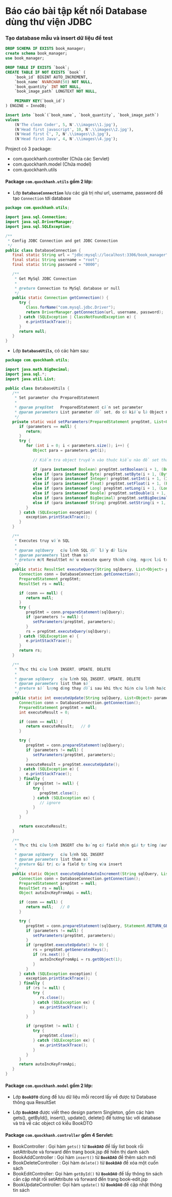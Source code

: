 # Báo cáo bài tập kết nối Database dùng thư viện JDBC

### Tạo database mẫu và insert dữ liệu để test

```sql
DROP SCHEMA IF EXISTS book_manager;
create schema book_manager;
use book_manager;

DROP TABLE IF EXISTS `book`;
CREATE TABLE IF NOT EXISTS `book` (
	`book_id` BIGINT AUTO_INCREMENT,
	`book_name` NVARCHAR(50) NOT NULL,
	`book_quantity` INT NOT NULL,
	`book_image_path` LONGTEXT NOT NULL,
    
    PRIMARY KEY(`book_id`)
) ENGINE = InnoDB;

insert into `book`(`book_name`, `book_quantity`, `book_image_path`)
values 
	(N'The clean Coder', 5, N'.\\images\\1.jpg'),
	(N'Head first javascript', 10, N'.\\images\\2.jpg'),
    (N'Head first C', 7, N'.\\images\\3.jpg'),
    (N'Head first Java', 4, N'.\\images\\4.jpg');
```

Project có 3 package:

- com.quockhanh.controller (Chứa các Servlet)
- com.quockhanh.model (Chứa model)
- com.quockhanh.utils
	
#### Package ```com.quockhanh.utils``` gồm 2 lớp:
- Lớp **```DatabaseConnection```** lưu các giá trị như url, username, password để tạo ```Connection``` tới database

```java
package com.quockhanh.utils;

import java.sql.Connection;
import java.sql.DriverManager;
import java.sql.SQLException;

/**
 * Config JDBC Connection and get JDBC Connection
 */
public class DatabaseConnection {
   final static String url = "jdbc:mysql://localhost:3306/book_manager";
   final static String username = "root";
   final static String password = "0000";

   /**
    * Get MySql JDBC Connection
    *
    * @return Connection to MySql database or null
    */
   public static Connection getConnection() {
      try {
         Class.forName("com.mysql.jdbc.Driver");
         return DriverManager.getConnection(url, username, password);
      } catch (SQLException | ClassNotFoundException e) {
         e.printStackTrace();
      }
      return null;
   }
}
```

- Lớp **```DatabaseUtils```**, có các hàm sau:

```java
package com.quockhanh.utils;

import java.math.BigDecimal;
import java.sql.*;
import java.util.List;

public class DatabaseUtils {
   /**
    * Set parameter cho PreparedStatement
    *
    * @param prepStmt   PreparedStatement cần set parameter
    * @param parameters List parameter để set, do có kiểu là Object nên có thể truyền vào nhiều kiểu dữ liệu
    */
   private static void setParameters(PreparedStatement prepStmt, List<Object> parameters) {
      if (parameters == null) {
         return;
      }
      try {
         for (int i = 0; i < parameters.size(); i++) {
            Object para = parameters.get(i);
			
			// Kiểm tra object truyền vào thuộc kiểu nào để set tham số

            if (para instanceof Boolean) prepStmt.setBoolean(i + 1, (Boolean) para);
            else if (para instanceof Byte) prepStmt.setByte(i + 1, (Byte) para);
            else if (para instanceof Integer) prepStmt.setInt(i + 1, (Integer) para);
            else if (para instanceof Float) prepStmt.setFloat(i + 1, (Float) para);
            else if (para instanceof Long) prepStmt.setLong(i + 1, (Long) para);
            else if (para instanceof Double) prepStmt.setDouble(i + 1, (Double) para);
            else if (para instanceof BigDecimal) prepStmt.setBigDecimal(i + 1, (BigDecimal) para);
            else if (para instanceof String) prepStmt.setString(i + 1, (String) para);
         }
      } catch (SQLException exception) {
         exception.printStackTrace();
      }
   }

   /**
    * Executes truy vấn SQL
    *
    * @param sqlQuery   câu lệnh SQL để lấy dữ liệu
    * @param parameters list tham số
    * @return một ResultSet nếu execute query thành công, ngược lại trả về null
    */
   public static ResultSet executeQuery(String sqlQuery, List<Object> parameters) {
      Connection conn = DatabaseConnection.getConnection();
      PreparedStatement prepStmt;
      ResultSet rs = null;

      if (conn == null) {
         return null;
      }
      try {
         prepStmt = conn.prepareStatement(sqlQuery);
         if (parameters != null) {
            setParameters(prepStmt, parameters);
         }
         rs = prepStmt.executeQuery(sqlQuery);
      } catch (SQLException e) {
         e.printStackTrace();
      }
      return rs;
   }

   /**
    * Thực thi câu lệnh INSERT, UPDATE, DELETE
    *
    * @param sqlQuery   câu lệnh SQL INSERT, UPDATE, DELETE
    * @param parameters list tham số
    * @return số lượng dòng thay đổi sau khi thực hiện câu lệnh hoặc 0 nếu thất bại
    */
   public static int executeUpdate(String sqlQuery, List<Object> parameters) {
      Connection conn = DatabaseConnection.getConnection();
      PreparedStatement prepStmt = null;
      int executeResult = 0;

      if (conn == null) {
         return executeResult;   // 0
      }

      try {
         prepStmt = conn.prepareStatement(sqlQuery);
         if (parameters != null) {
            setParameters(prepStmt, parameters);
         }
         executeResult = prepStmt.executeUpdate();
      } catch (SQLException e) {
         e.printStackTrace();
      } finally {
         if (prepStmt != null) {
            try {
               prepStmt.close();
            } catch (SQLException ex) {
               // ignore
            }
         }
      }

      return executeResult;
   }

   /**
    * Thực thi câu lệnh INSERT cho bảng có field nhận giá tự tăng (auto_increament)
    *
    * @param sqlQuery   câu lệnh SQL INSERT
    * @param parameters list tham số
    * @return Giá trị của field tự tăng vừa insert
    */
   public static Object executeUpdateAutoIncrement(String sqlQuery, List<Object> parameters) {
      Connection conn = DatabaseConnection.getConnection();
      PreparedStatement prepStmt = null;
      ResultSet rs = null;
      Object autoIncKeyFromApi = null;

      if (conn == null) {
         return null;   // 0
      }

      try {
         prepStmt = conn.prepareStatement(sqlQuery, Statement.RETURN_GENERATED_KEYS);
         if (parameters != null) {
            setParameters(prepStmt, parameters);
         }
         if (prepStmt.executeUpdate() != 0) {
            rs = prepStmt.getGeneratedKeys();
            if (rs.next()) {
               autoIncKeyFromApi = rs.getObject(1);
            }
         }
      } catch (SQLException exception) {
         exception.printStackTrace();
      } finally {
         if (rs != null) {
            try {
               rs.close();
            } catch (SQLException ex) {
               ex.printStackTrace();
            }
         }

         if (prepStmt != null) {
            try {
               prepStmt.close();
            } catch (SQLException ex) {
               ex.printStackTrace();
            }
         }
      }
      return autoIncKeyFromApi;
   }
}
```

#### Package ```com.quockhanh.model``` gồm 2 lớp: 

- Lớp **```BookDTO```** dùng để lưu dữ liệu mỗi record lấy về được từ Database thông qua ResultSet

- Lớp **```BookDAO```** được viết theo design partern Singleton, gồm các hàm gets(), getById(), insert(), update(), delete() để tương tác với database và trả về các object có kiểu BookDTO

#### Package ```com.quockhanh.controller``` gồm 4 Servlet: 
- BookController : Gọi hàm ```gets()``` từ **```BookDAO```** để lấy list book rồi setAttribute và forward đến trang book.jsp để hiển thị danh sách
- BookAddController : Gọi hàm ```insert()``` từ **```BookDAO```** để thêm sách mới
- BookDeleteController : Gọi hàm ```delete()``` từ **```BookDAO```** để xóa một cuốn sách
- BookEditController: Gọi hàm ```getById()``` từ **```BookDAO```** để lấy thông tin sách cần cập nhật rồi setAttribute và forward đến trang book-edit.jsp
- BookUpdateController: Gọi hàm ```update()``` từ **```BookDAO```** để cập nhật thông tin sách
